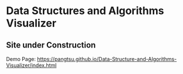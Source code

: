 # Data Structures and Algorithms Visualizer
## Site under Construction ##
Demo Page: https://pangtsu.github.io/Data-Structure-and-Algorithms-Visualizer/index.html
